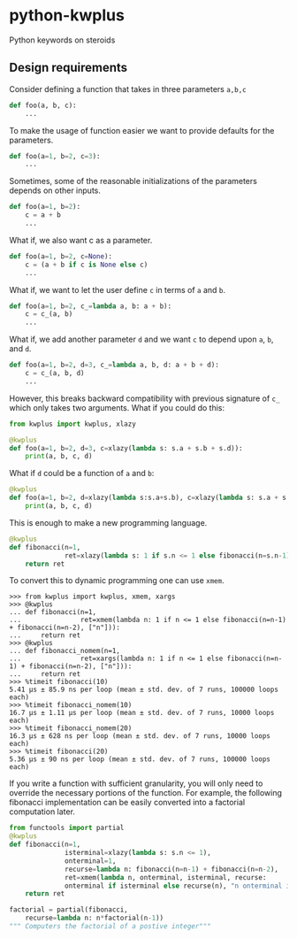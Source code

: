 # python-kwplus
Python keywords on steroids

## Design requirements

Consider defining a function that takes in three parameters `a,b,c`
``` python
def foo(a, b, c):
    ...
```

To make the usage of function easier we want to provide defaults for the parameters.

``` python
def foo(a=1, b=2, c=3):
    ...
```

Sometimes, some of the reasonable initializations of the parameters depends on other inputs.

``` python
def foo(a=1, b=2):
    c = a + b
    ...
```

What if, we also want c as a parameter.

``` python
def foo(a=1, b=2, c=None):
    c = (a + b if c is None else c)
    ...
```

What if, we want to let the user define `c` in terms of `a` and `b`.


``` python
def foo(a=1, b=2, c_=lambda a, b: a + b):
    c = c_(a, b)
    ...
```

What if, we add another parameter `d` and we want `c` to depend upon `a`, `b`, and `d`.

``` python
def foo(a=1, b=2, d=3, c_=lambda a, b, d: a + b + d):
    c = c_(a, b, d)
    ...
```

However, this breaks backward compatibility with previous signature of `c_`
which only takes two arguments. What if you could do this:

``` python
from kwplus import kwplus, xlazy

@kwplus
def foo(a=1, b=2, d=3, c=xlazy(lambda s: s.a + s.b + s.d)):
    print(a, b, c, d)
```

What if `d` could be a function of `a` and `b`:

``` python
@kwplus
def foo(a=1, b=2, d=xlazy(lambda s:s.a+s.b), c=xlazy(lambda s: s.a + s.b + s.d)):
    print(a, b, c, d)
```

This is enough to make a new programming language.

``` python
@kwplus
def fibonacci(n=1, 
              ret=xlazy(lambda s: 1 if s.n <= 1 else fibonacci(n=s.n-1) + fibonacci(n=s.n-2))):
    return ret
```

To convert this to dynamic programming one can use `xmem`.

``` python-console
>>> from kwplus import kwplus, xmem, xargs
>>> @kwplus
... def fibonacci(n=1, 
...               ret=xmem(lambda n: 1 if n <= 1 else fibonacci(n=n-1) + fibonacci(n=n-2), ["n"])):
...     return ret
>>> @kwplus
... def fibonacci_nomem(n=1, 
...               ret=xargs(lambda n: 1 if n <= 1 else fibonacci(n=n-1) + fibonacci(n=n-2), ["n"])):
...     return ret
>>> %timeit fibonacci(10)
5.41 µs ± 85.9 ns per loop (mean ± std. dev. of 7 runs, 100000 loops each)
>>> %timeit fibonacci_nomem(10)
16.7 µs ± 1.11 µs per loop (mean ± std. dev. of 7 runs, 10000 loops each)
>>> %timeit fibonacci_nomem(20)
16.3 µs ± 628 ns per loop (mean ± std. dev. of 7 runs, 10000 loops each)
>>> %timeit fibonacci(20)
5.36 µs ± 90 ns per loop (mean ± std. dev. of 7 runs, 100000 loops each)

```

If you write a function with sufficient granularity, you will only need to
override the necessary portions of the function. For example, the following
fibonacci implementation can be easily converted into a factorial computation
later.

``` python
from functools import partial
@kwplus
def fibonacci(n=1, 
              isterminal=xlazy(lambda s: s.n <= 1),
              onterminal=1,
              recurse=lambda n: fibonacci(n=n-1) + fibonacci(n=n-2),
              ret=xmem(lambda n, onterminal, isterminal, recurse: 
              onterminal if isterminal else recurse(n), "n onterminal isterminal recurse".split())):
    return ret

factorial = partial(fibonacci,
    recurse=lambda n: n*factorial(n-1))
""" Computers the factorial of a postive integer"""
```

